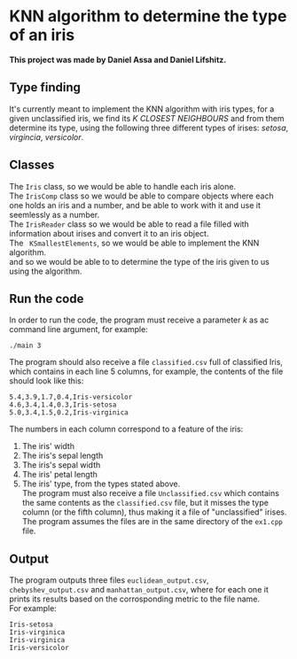 # KNN algorithm to determine the type of an iris

**This project was made by Daniel Assa and Daniel Lifshitz.**
## Type finding
It's currently meant to implement the KNN algorithm with iris types, for a given unclassified iris, we find its *$K$ CLOSEST NEIGHBOURS* and from them determine its type,
using the following three different types of irises: *setosa*, *virgincia*, *versicolor*. 
## Classes
 The ```Iris``` class, so we would be able to handle each iris alone.  
The ```IrisComp``` class so we would be able to compare objects where each one holds an iris and a number, and be able to work with it and use it seemlessly as a number.  
The ```IrisReader``` class so we would be able to read a file filled with information about irises and convert it to an iris object.  
The ``` KSmallestElements```, so we would be able to implement the KNN algorithm.  
and so we would be able to to determine the type of the iris given to us using the algorithm. 
## Run the code
In order to run the code, the program must receive a parameter $k$ as ac command line argument, for example:
```
./main 3
```

The program should also receive a file ```classified.csv``` full of classified Iris, which contains in each line $5$ columns, for example, the contents of the file should look like this:  
```
5.4,3.9,1.7,0.4,Iris-versicolor
4.6,3.4,1.4,0.3,Iris-setosa
5.0,3.4,1.5,0.2,Iris-virginica
```
The numbers in each column correspond to a feature of the iris:
1. The iris' width
2. The iris's sepal length
3. The iris's sepal width
4. The iris' petal length
5. The iris' type, from the types stated above.  
The program must also receive a file ```Unclassified.csv``` which contains the same contents as the ```classified.csv``` file, but it misses the type column (or the fifth column), thus making it a file of "unclassified" irises.  
The program assumes the files are in the same directory of the ```ex1.cpp``` file.
## Output
The program outputs three files ```euclidean_output.csv```, ```chebyshev_output.csv``` and ```manhattan_output.csv```, where for each one it prints its results based on the corrosponding metric to the file name.  
For example: 
```
Iris-setosa
Iris-virginica
Iris-virginica
Iris-versicolor
```





